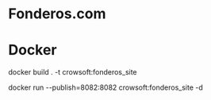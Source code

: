 # Fonderos.com

# Docker

docker build . -t crowsoft:fonderos_site

docker run --publish=8082:8082 crowsoft:fonderos_site -d

